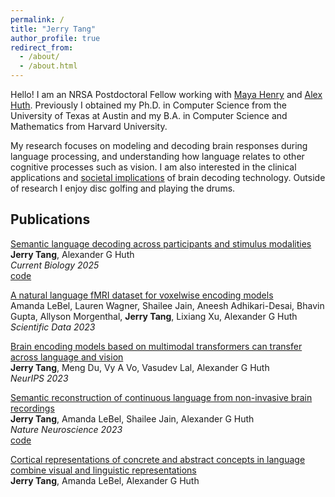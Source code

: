 ```yaml
---
permalink: /
title: "Jerry Tang"
author_profile: true
redirect_from: 
  - /about/
  - /about.html
---
```


Hello! I am an NRSA Postdoctoral Fellow working with [Maya Henry](https://slhs.utexas.edu/research/aphasia-research-treatment-lab) and [Alex Huth](https://www.cs.utexas.edu/~huth/). Previously I obtained my Ph.D. in Computer Science from the University of Texas at Austin and my B.A. in Computer Science and Mathematics from Harvard University.

My research focuses on modeling and decoding brain responses during language processing, and understanding how language relates to other cognitive processes such as vision. I am also interested in the clinical applications and [societal implications](https://www.statnews.com/2023/06/08/brain-decoders-mind-reading-research-ethics-privacy/) of brain decoding technology. Outside of research I enjoy disc golfing and playing the drums.

## Publications
[Semantic language decoding across participants and stimulus modalities](https://www.cell.com/current-biology/abstract/S0960-9822(25)00054-5)\
**Jerry Tang**, Alexander G Huth\
*Current Biology 2025*\
[code](https://doi.gin.g-node.org/10.12751/g-node.fh54ec/)

[A natural language fMRI dataset for voxelwise encoding models](https://www.nature.com/articles/s41597-023-02437-z)\
Amanda LeBel, Lauren Wagner, Shailee Jain, Aneesh Adhikari-Desai, Bhavin Gupta, Allyson Morgenthal, **Jerry Tang**, Lixiang Xu, Alexander G Huth\
*Scientific Data 2023*

[Brain encoding models based on multimodal transformers can transfer across language and vision](https://proceedings.neurips.cc/paper_files/paper/2023/file/5ebbbac62b968254093023f1c95015d3-Paper-Conference.pdf)\
**Jerry Tang**, Meng Du, Vy A Vo, Vasudev Lal, Alexander G Huth\
*NeurIPS 2023*

[Semantic reconstruction of continuous language from non-invasive brain recordings](https://www.nature.com/articles/s41593-023-01304-9)\
**Jerry Tang**, Amanda LeBel, Shailee Jain, Alexander G Huth\
*Nature Neuroscience 2023*\
[code](https://github.com/HuthLab/semantic-decoding)

[Cortical representations of concrete and abstract concepts in language combine visual and linguistic representations](https://www.biorxiv.org/content/10.1101/2021.05.19.444701v1.abstract)\
**Jerry Tang**, Amanda LeBel, Alexander G Huth

